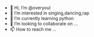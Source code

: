 - 👋 Hi, I’m @overyoul
- 👀 I’m interested in singing,dancing,rap
- 🌱 I’m currently learning python
- 💞️ I’m looking to collaborate on ...
- 📫 How to reach me ...

<!---
overyoul/overyoul is a ✨ special ✨ repository because its `README.md` (this file) appears on your GitHub profile.
You can click the Preview link to take a look at your changes.
--->
